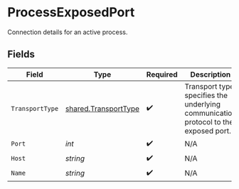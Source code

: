 # ProcessExposedPort

Connection details for an active process.


## Fields

| Field                                                                               | Type                                                                                | Required                                                                            | Description                                                                         |
| ----------------------------------------------------------------------------------- | ----------------------------------------------------------------------------------- | ----------------------------------------------------------------------------------- | ----------------------------------------------------------------------------------- |
| `TransportType`                                                                     | [shared.TransportType](../../../pkg/models/shared/transporttype.md)                 | :heavy_check_mark:                                                                  | Transport type specifies the underlying communication protocol to the exposed port. |
| `Port`                                                                              | *int*                                                                               | :heavy_check_mark:                                                                  | N/A                                                                                 |
| `Host`                                                                              | *string*                                                                            | :heavy_check_mark:                                                                  | N/A                                                                                 |
| `Name`                                                                              | *string*                                                                            | :heavy_check_mark:                                                                  | N/A                                                                                 |